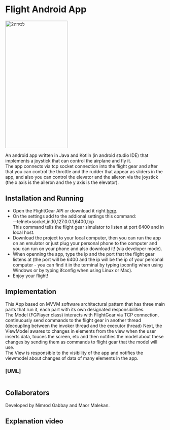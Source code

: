 # Flight Android App
 <img width="196" alt="‏‏לכידה2" src="https://user-images.githubusercontent.com/54501031/122980162-06127380-d3a1-11eb-8997-e9ae5ba59296.PNG" width="650" height="400"></br>

An android app written in Java and Kotlin (in android studio IDE) that implements a joystick that can control the airplane and fly it.</br>
The app connects via tcp socket connection into the flight gear and after that you can control the throttle and the rudder that appear as sliders in the app, 
and also you can control the elevator and the aileron via the joystick (the x axis is the aileron and the y axis is the elevator).</br>
## Installation and Running
* Open the FlightGear API or download it right [here](https://www.flightgear.org). </br>
* On the settings add to the addional settings this command: </br>
  --telnet=socket,in,10,127.0.0.1,6400,tcp </br>
 This command tells the flight gear simulator to listen at port 6400 and in local host.
 * Download the project to your local computer, then you can run the app on an emulator or just plug your personal phone to the computer and you can run on your phone and also download it!
 (via developer mode). </br>
 * When openning the app, type the ip and the port that the flight gear listens at (the port will be 6400 and the ip will be the ip of your personal computer - you can find it in the terminal by typing ipconfig when using Windows or by typing ifconfig when using Linux or Mac).</br>
 * Enjoy your flight!</br>

## Implementation
This App based on MVVM software architectural pattern that has three main parts that run it, each part with its own designated responsibilities. </br>
The Model (FGPlayer class) interacts with FlightGear via TCP connection, continuously send commands to the flight gear in another thread (decoupling between the invoker thread and the executor thread)
Next, the ViewModel awares to changes in elements from the view when the user inserts data, touces the screen, etc and then notifies the model about these changes by sending them as commands to flight gear that the model will use. </br>
The View is responsible to the visibility of the app and notifies the viewmodel about changes of data of many elements in the app.</br>
 
 ### [UML]
<img src="">

## Collaborators
Developed by Nimrod Gabbay and Maor Malekan.</br>

## Explanation video
